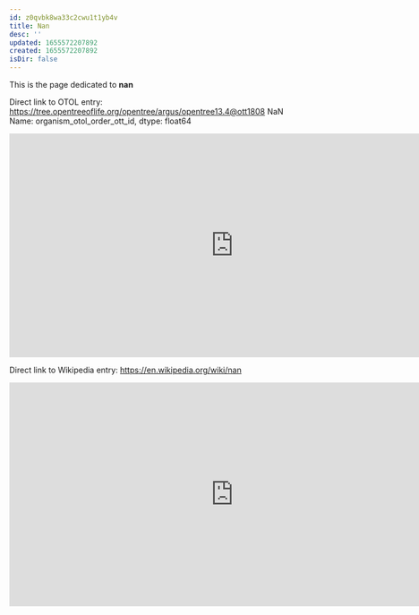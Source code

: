 ```yaml
---
id: z0qvbk8wa33c2cwu1t1yb4v
title: Nan
desc: ''
updated: 1655572207892
created: 1655572207892
isDir: false
---
```

This is the page dedicated to **nan**


Direct link to OTOL entry: https://tree.opentreeoflife.org/opentree/argus/opentree13.4@ott1808   NaN
Name: organism_otol_order_ott_id, dtype: float64



<html>
    <body>
    <iframe src="https://tree.opentreeoflife.org/opentree/argus/opentree13.4@ott1808   NaN
Name: organism_otol_order_ott_id, dtype: float64"
    width="800" height="400" frameborder="0" allowfullscreen> </iframe>
    </body>
</html>
    


Direct link to Wikipedia entry: https://en.wikipedia.org/wiki/nan



<html>
    <body>
    <iframe src="https://en.wikipedia.org/wiki/nan"
    width="800" height="400" frameborder="0" allowfullscreen> </iframe>
    </body>
</html>
    
